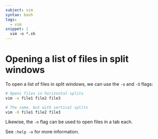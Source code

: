 ```yaml
---
subject: vim
syntax: bash
tags:
  - vim
snippet: |
  vim -o *.sh
---
```


# Opening a list of files in split windows

To open a list of files in split windows, we can use the `-o` and `-O` flags:

```bash
# Opens files in horizontal splits
vim -o file1 file2 file3

# The same, but with vertical splits
vim -O file1 file2 file3
```

Likewise, the `-n` flag can be used to open files in a tab each.

See `:help -o` for more information.
